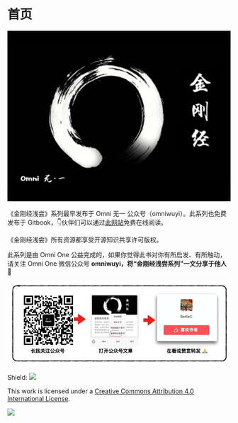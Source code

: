 # 首页

![](.gitbook/assets/screen-shot-2021-07-11-at-11.26.05-am.png)

《金刚经浅尝》系列最早发布于 Omni 无一 公众号（omniwuyi）。此系列也免费发布于 Gitbook，👇伙伴们可以通过[此网站](https://jingangjing.omnione.live)免费在线阅读。

《金刚经浅尝》所有资源都享受开源知识共享许可版权。

此系列是由 Omni One 公益完成的，如果你觉得此书对你有所启发、有所触动，请关注 Omni One 微信公众号 **omniwuyi，将“金刚经浅尝系列”一文分享于他人 🙏**

![](.gitbook/assets/screen-shot-2021-07-17-at-8.05.53-pm.png)

Shield: [![](https://img.shields.io/badge/License-CC%20BY%204.0-lightgrey.svg)](http://creativecommons.org/licenses/by/4.0/)

This work is licensed under a [Creative Commons Attribution 4.0 International License](http://creativecommons.org/licenses/by/4.0/).

[![](https://i.creativecommons.org/l/by/4.0/88x31.png)](http://creativecommons.org/licenses/by/4.0/)

